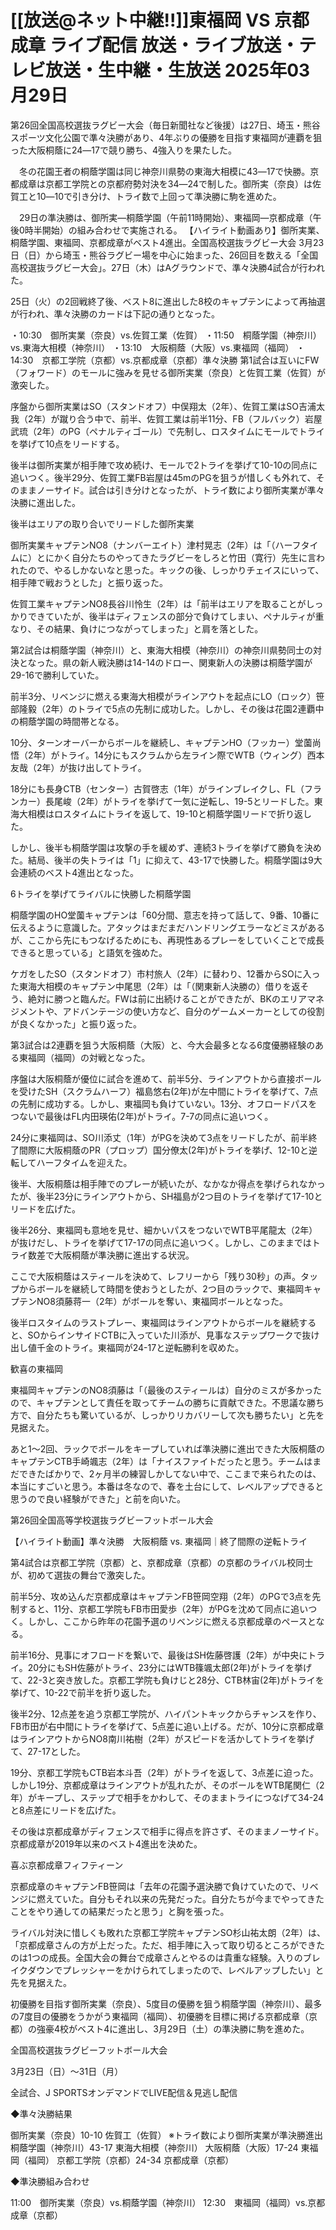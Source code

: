 # [[放送@ネット中継!!]]東福岡 VS 京都成章 ライブ配信 放送・ライブ放送・テレビ放送・生中継・生放送 2025年03月29日

第26回全国高校選抜ラグビー大会（毎日新聞社など後援）は27日、埼玉・熊谷スポーツ文化公園で準々決勝があり、4年ぶりの優勝を目指す東福岡が連覇を狙った大阪桐蔭に24―17で競り勝ち、4強入りを果たした。

　冬の花園王者の桐蔭学園は同じ神奈川県勢の東海大相模に43―17で快勝。京都成章は京都工学院との京都府勢対決を34―24で制した。御所実（奈良）は佐賀工と10―10で引き分け、トライ数で上回って準決勝に駒を進めた。

　29日の準決勝は、御所実―桐蔭学園（午前11時開始）、東福岡―京都成章（午後0時半開始）の組み合わせで実施される。
【ハイライト動画あり】御所実業、桐蔭学園、東福岡、京都成章がベスト4進出。全国高校選抜ラグビー大会
3月23日（日）から埼玉・熊谷ラグビー場を中心に始まった、26回目を数える「全国高校選抜ラグビー大会」。27日（木）はAグラウンドで、準々決勝4試合が行われた。

25日（火）の2回戦終了後、ベスト8に進出した8校のキャプテンによって再抽選が行われ、準々決勝のカードは下記の通りとなった。

・10:30　御所実業（奈良）vs.佐賀工業（佐賀）
・11:50　桐蔭学園（神奈川）vs.東海大相模（神奈川）
・13:10　大阪桐蔭（大阪）vs.東福岡（福岡）
・14:30　京都工学院（京都）vs.京都成章（京都）準々決勝
第1試合は互いにFW（フォワード）のモールに強みを見せる御所実業（奈良）と佐賀工業（佐賀）が激突した。

序盤から御所実業はSO（スタンドオフ）中俣翔太（2年）、佐賀工業はSO吉浦太我（2年）が蹴り合う中で、前半、佐賀工業は前半11分、FB（フルバック）岩屋武琉（2年）のPG（ペナルティゴール）で先制し、ロスタイムにモールでトライを挙げて10点をリードする。

後半は御所実業が相手陣で攻め続け、モールで2トライを挙げて10-10の同点に追いつく。後半29分、佐賀工業FB岩屋は45mのPGを狙うが惜しくも外れて、そのままノーサイド。試合は引き分けとなったが、トライ数により御所実業が準々決勝に進出した。


後半はエリアの取り合いでリードした御所実業

御所実業キャプテンNO8（ナンバーエイト）津村晃志（2年）は「（ハーフタイムに）とにかく自分たちのやってきたラグビーをしろと竹田（寛行）先生に言われたので、やるしかないなと思った。キックの後、しっかりチェイスにいって、相手陣で戦おうとした」と振り返った。

佐賀工業キャプテンNO8長谷川怜生（2年）は「前半はエリアを取ることがしっかりできていたが、後半はディフェンスの部分で負けてしまい、ペナルティが重なり、その結果、負けにつながってしまった」と肩を落とした。

第2試合は桐蔭学園（神奈川）と、東海大相模（神奈川）の神奈川県勢同士の対決となった。県の新人戦決勝は14-14のドロー、関東新人の決勝は桐蔭学園が29-16で勝利していた。

前半3分、リベンジに燃える東海大相模がラインアウトを起点にLO（ロック）笹部隆毅（2年）のトライで5点の先制に成功した。しかし、その後は花園2連覇中の桐蔭学園の時間帯となる。

10分、ターンオーバーからボールを継続し、キャプテンHO（フッカー）堂薗尚悟（2年）がトライ。14分にもスクラムから左ライン際でWTB（ウィング）西本友哉（2年）が抜け出してトライ。

18分にも長身CTB（センター）古賀啓志（1年）がラインブレイクし、FL（フランカー）長尾峻（2年）がトライを挙げて一気に逆転し、19-5とリードした。東海大相模はロスタイムにトライを返して、19-10と桐蔭学園リードで折り返した。

しかし、後半も桐蔭学園は攻撃の手を緩めず、連続3トライを挙げて勝負を決めた。結局、後半の失トライは「1」に抑えて、43-17で快勝した。桐蔭学園は9大会連続のベスト4進出となった。


6トライを挙げてライバルに快勝した桐蔭学園

桐蔭学園のHO堂薗キャプテンは「60分間、意志を持って話して、9番、10番に伝えるように意識した。アタックはまだまだハンドリングエラーなどミスがあるが、ここから先にもつなげるためにも、再現性あるプレーをしていくことで成長できると思っている」と語気を強めた。

ケガをしたSO（スタンドオフ）市村旅人（2年）に替わり、12番からSOに入った東海大相模のキャプテン中尾思（2年）は「（関東新人決勝の）借りを返そう、絶対に勝つと臨んだ。FWは前に出続けることができたが、BKのエリアマネジメントや、アドバンテージの使い方など、自分のゲームメーカーとしての役割が良くなかった」と振り返った。

第3試合は2連覇を狙う大阪桐蔭（大阪）と、今大会最多となる6度優勝経験のある東福岡（福岡）の対戦となった。

序盤は大阪桐蔭が優位に試合を進めて、前半5分、ラインアウトから直接ボールを受けたSH（スクラムハーフ）福島悠右(2年)が左中間にトライを挙げて、7点の先制に成功する。しかし、東福岡も負けていない。13分、オフロードパスをつないで最後はFL内田瑛佑(2年)がトライ。7-7の同点に追いつく。

24分に東福岡は、SO川添丈（1年）がPGを決めて3点をリードしたが、前半終了間際に大阪桐蔭のPR（プロップ）国分僚太(2年)がトライを挙げ、12-10と逆転してハーフタイムを迎えた。

後半、大阪桐蔭は相手陣でのプレーが続いたが、なかなか得点を挙げられなかったが、後半23分にラインアウトから、SH福島が2つ目のトライを挙げて17-10とリードを広げた。

後半26分、東福岡も意地を見せ、細かいパスをつないでWTB平尾龍太（2年）が抜けだし、トライを挙げて17-17の同点に追いつく。しかし、このままではトライ数差で大阪桐蔭が準決勝に進出する状況。

ここで大阪桐蔭はスティールを決めて、レフリーから「残り30秒」の声。タップからボールを継続して時間を使おうとしたが、2つ目のラックで、東福岡キャプテンNO8須藤蒋一（2年）がボールを奪い、東福岡ボールとなった。

後半ロスタイムのラストプレー、東福岡はラインアウトからボールを継続すると、SOからインサイドCTBに入っていた川添が、見事なステップワークで抜け出し値千金のトライ。東福岡が24-17と逆転勝利を収めた。


歓喜の東福岡

東福岡キャプテンのNO8須藤は「（最後のスティールは）自分のミスが多かったので、キャプテンとして責任を取ってチームの勝ちに貢献できた。不思議な勝ち方で、自分たちも驚いているが、しっかりリカバリーして次も勝ちたい」と先を見据えた。

あと1～2回、ラックでボールをキープしていれば準決勝に進出できた大阪桐蔭のキャプテンCTB手崎颯志（2年）は「ナイスファイトだったと思う。チームはまだできたばかりで、2ヶ月半の練習しかしてない中で、ここまで来られたのは、本当にすごいと思う。本番は冬なので、春を土台にして、レベルアップできると思うので良い経験ができた」と前を向いた。

第26回全国高等学校選抜ラグビーフットボール大会


【ハイライト動画】準々決勝　大阪桐蔭 vs. 東福岡｜終了間際の逆転トライ

第4試合は京都工学院（京都）と、京都成章（京都）の京都のライバル校同士が、初めて選抜の舞台で激突した。

前半5分、攻め込んだ京都成章はキャプテンFB笹岡空翔（2年）のPGで3点を先制すると、11分、京都工学院もFB市田愛歩（2年）がPGを沈めて同点に追いつく。しかし、ここから昨年の花園予選のリベンジに燃える京都成章のペースとなる。

前半16分、見事にオフロードを繋いで、最後はSH佐藤啓護（2年）が中央にトライ。20分にもSH佐藤がトライ、23分にはWTB篠颯太郎(2年)がトライを挙げて、22-3と突き放した。京都工学院も負けじと28分、CTB林宙(2年)がトライを挙げて、10-22で前半を折り返した。

後半2分、12点差を追う京都工学院が、ハイパントキックからチャンスを作り、FB市田が右中間にトライを挙げて、5点差に追い上げる。だが、10分に京都成章はラインアウトからNO8南川祐樹（2年）がスピードを活かしてトライを挙げて、27-17とした。

19分、京都工学院もCTB岩本斗吾（2年）がトライを返して、3点差に迫った。しかし19分、京都成章はラインアウトが乱れたが、そのボールをWTB尾関仁（2年）がキープし、ステップで相手をかわして、そのままトライにつなげて34-24と8点差にリードを広げた。

その後は京都成章がディフェンスで相手に得点を許さず、そのままノーサイド。京都成章が2019年以来のベスト4進出を決めた。


喜ぶ京都成章フィフティーン

京都成章のキャプテンFB笹岡は「去年の花園予選決勝で負けていたので、リベンジに燃えていた。自分もそれ以来の先発だった。自分たちが今までやってきたことをやり通しての結果だったと思う」と胸を張った。

ライバル対決に惜しくも敗れた京都工学院キャプテンSO杉山祐太朗（2年）は、「京都成章さんの方が上だった。ただ、相手陣に入って取り切るところができたのは1つの成長。全国大会の舞台で成章さんとやるのは貴重な経験。入りのブレイクダウンでプレッシャーをかけられてしまったので、レベルアップしたい」と先を見据えた。

初優勝を目指す御所実業（奈良）、5度目の優勝を狙う桐蔭学園（神奈川）、最多の7度目の優勝をうかがう東福岡（福岡）、初優勝を目標に掲げる京都成章（京都）の強豪4校がベスト4に進出し、3月29日（土）の準決勝に駒を進めた。

全国高校選抜ラグビーフットボール大会


3月23日（日）～31日（月）

全試合、J SPORTSオンデマンドでLIVE配信＆見逃し配信

◆準々決勝結果

御所実業（奈良）10-10 佐賀工（佐賀）
※トライ数により御所実業が準決勝進出
桐蔭学園（神奈川）43-17 東海大相模（神奈川）
大阪桐蔭（大阪）17-24 東福岡（福岡）
京都工学院（京都）24-34 京都成章（京都）

◆準決勝組み合わせ

11:00　御所実業（奈良）vs.桐蔭学園（神奈川）
12:30　東福岡（福岡）vs.京都成章（京都）


